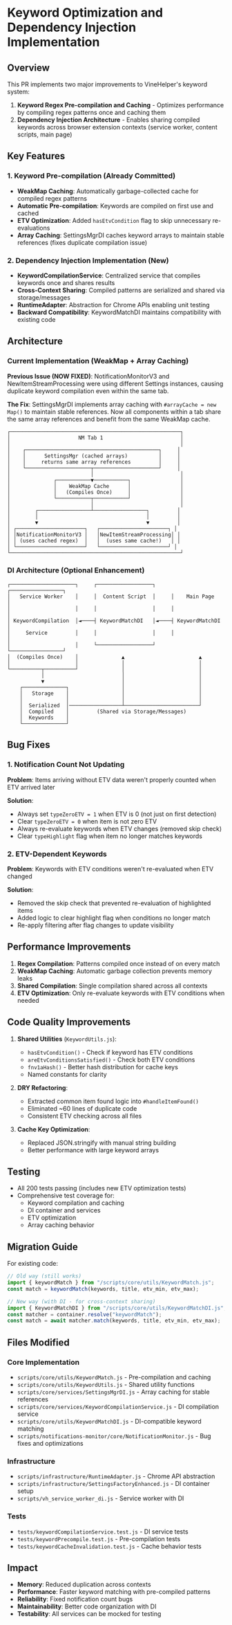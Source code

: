 # Keyword Optimization and Dependency Injection Implementation

## Overview

This PR implements two major improvements to VineHelper's keyword system:

1. **Keyword Regex Pre-compilation and Caching** - Optimizes performance by compiling regex patterns once and caching them
2. **Dependency Injection Architecture** - Enables sharing compiled keywords across browser extension contexts (service worker, content scripts, main page)

## Key Features

### 1. Keyword Pre-compilation (Already Committed)

- **WeakMap Caching**: Automatically garbage-collected cache for compiled regex patterns
- **Automatic Pre-compilation**: Keywords are compiled on first use and cached
- **ETV Optimization**: Added `hasEtvCondition` flag to skip unnecessary re-evaluations
- **Array Caching**: SettingsMgrDI caches keyword arrays to maintain stable references (fixes duplicate compilation issue)

### 2. Dependency Injection Implementation (New)

- **KeywordCompilationService**: Centralized service that compiles keywords once and shares results
- **Cross-Context Sharing**: Compiled patterns are serialized and shared via storage/messages
- **RuntimeAdapter**: Abstraction for Chrome APIs enabling unit testing
- **Backward Compatibility**: KeywordMatchDI maintains compatibility with existing code

## Architecture

### Current Implementation (WeakMap + Array Caching)

**Previous Issue (NOW FIXED)**: NotificationMonitorV3 and NewItemStreamProcessing were using different Settings instances, causing duplicate keyword compilation even within the same tab.

**The Fix**: SettingsMgrDI implements array caching with `#arrayCache = new Map()` to maintain stable references. Now all components within a tab share the same array references and benefit from the same WeakMap cache.

```
┌───────────────────────────────────────────────────────┐
│                      NM Tab 1                         │
│                                                       │
│    ┌───────────────────────────────────────────┐     │
│    │      SettingsMgr (cached arrays)          │     │
│    │     returns same array references         │     │
│    └─────────────────────┬─────────────────────┘     │
│                          │                            │
│              ┌───────────▼───────────┐                │
│              │    WeakMap Cache      │                │
│              │   (Compiles Once)     │                │
│              └───────────┬───────────┘                │
│                          │                            │
│        ┌─────────────────┴─────────────────┐         │
│        │                                   │         │
│        ▼                                   ▼         │
│ ┌──────────────────────┐   ┌──────────────────────┐ │
│ │NotificationMonitorV3 │   │NewItemStreamProcessing│ │
│ │ (uses cached regex)  │   │  (uses same cache!)   │ │
│ └──────────────────────┘   └──────────────────────┘ │
└───────────────────────────────────────────────────────┘
```

### DI Architecture (Optional Enhancement)

```
┌─────────────────────┐     ┌──────────────────┐     ┌─────────────────┐
│   Service Worker    │     │  Content Script  │     │    Main Page    │
│                     │     │                  │     │                 │
│ KeywordCompilation  │◄────┤ KeywordMatchDI   │◄────┤ KeywordMatchDI  │
│     Service         │     │                  │     │                 │
│                     │     └──────────────────┘     └─────────────────┘
│  (Compiles Once)    │              ▲                        ▲
│                     │              │                        │
└──────────┬──────────┘              │                        │
           │                         │                        │
           ▼                         │                        │
    ┌──────────────┐                 │                        │
    │   Storage    │                 │                        │
    │              │                 │                        │
    │  Serialized  │─────────────────┴────────────────────────┘
    │  Compiled    │         (Shared via Storage/Messages)
    │  Keywords    │
    └──────────────┘
```

## Bug Fixes

### 1. Notification Count Not Updating

**Problem**: Items arriving without ETV data weren't properly counted when ETV arrived later

**Solution**:

- Always set `typeZeroETV = 1` when ETV is 0 (not just on first detection)
- Clear `typeZeroETV = 0` when item is not zero ETV
- Always re-evaluate keywords when ETV changes (removed skip check)
- Clear `typeHighlight` flag when item no longer matches keywords

### 2. ETV-Dependent Keywords

**Problem**: Keywords with ETV conditions weren't re-evaluated when ETV changed

**Solution**:

- Removed the skip check that prevented re-evaluation of highlighted items
- Added logic to clear highlight flag when conditions no longer match
- Re-apply filtering after flag changes to update visibility

## Performance Improvements

1. **Regex Compilation**: Patterns compiled once instead of on every match
2. **WeakMap Caching**: Automatic garbage collection prevents memory leaks
3. **Shared Compilation**: Single compilation shared across all contexts
4. **ETV Optimization**: Only re-evaluate keywords with ETV conditions when needed

## Code Quality Improvements

1. **Shared Utilities** (`KeywordUtils.js`):

    - `hasEtvCondition()` - Check if keyword has ETV conditions
    - `areEtvConditionsSatisfied()` - Check both ETV conditions
    - `fnv1aHash()` - Better hash distribution for cache keys
    - Named constants for clarity

2. **DRY Refactoring**:

    - Extracted common item found logic into `#handleItemFound()`
    - Eliminated ~60 lines of duplicate code
    - Consistent ETV checking across all files

3. **Cache Key Optimization**:
    - Replaced JSON.stringify with manual string building
    - Better performance with large keyword arrays

## Testing

- All 200 tests passing (includes new ETV optimization tests)
- Comprehensive test coverage for:
    - Keyword compilation and caching
    - DI container and services
    - ETV optimization
    - Array caching behavior

## Migration Guide

For existing code:

```javascript
// Old way (still works)
import { keywordMatch } from "/scripts/core/utils/KeywordMatch.js";
const match = keywordMatch(keywords, title, etv_min, etv_max);

// New way (with DI - for cross-context sharing)
import { KeywordMatchDI } from "/scripts/core/utils/KeywordMatchDI.js";
const matcher = container.resolve("keywordMatch");
const match = await matcher.match(keywords, title, etv_min, etv_max);
```

## Files Modified

### Core Implementation

- `scripts/core/utils/KeywordMatch.js` - Pre-compilation and caching
- `scripts/core/utils/KeywordUtils.js` - Shared utility functions
- `scripts/core/services/SettingsMgrDI.js` - Array caching for stable references
- `scripts/core/services/KeywordCompilationService.js` - DI compilation service
- `scripts/core/utils/KeywordMatchDI.js` - DI-compatible keyword matching
- `scripts/notifications-monitor/core/NotificationMonitor.js` - Bug fixes and optimizations

### Infrastructure

- `scripts/infrastructure/RuntimeAdapter.js` - Chrome API abstraction
- `scripts/infrastructure/SettingsFactoryEnhanced.js` - DI container setup
- `scripts/vh_service_worker_di.js` - Service worker with DI

### Tests

- `tests/keywordCompilationService.test.js` - DI service tests
- `tests/keywordPrecompile.test.js` - Pre-compilation tests
- `tests/keywordCacheInvalidation.test.js` - Cache behavior tests

## Impact

- **Memory**: Reduced duplication across contexts
- **Performance**: Faster keyword matching with pre-compiled patterns
- **Reliability**: Fixed notification count bugs
- **Maintainability**: Better code organization with DI
- **Testability**: All services can be mocked for testing
